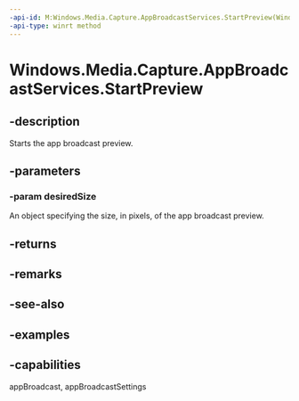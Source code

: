 ```yaml
---
-api-id: M:Windows.Media.Capture.AppBroadcastServices.StartPreview(Windows.Foundation.Size)
-api-type: winrt method
---
```


<!-- Method syntax.
public AppBroadcastPreview AppBroadcastServices.StartPreview(Size desiredSize)
-->

# Windows.Media.Capture.AppBroadcastServices.StartPreview


## -description

Starts the app broadcast preview.

## -parameters

### -param desiredSize

An object specifying the size, in pixels, of the app broadcast preview.

## -returns

## -remarks

## -see-also

## -examples

## -capabilities

appBroadcast, appBroadcastSettings


